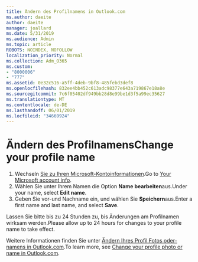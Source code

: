 ```yaml
---
title: Ändern des Profilnamens in Outlook.com
ms.author: daeite
author: daeite
manager: joallard
ms.date: 5/31/2019
ms.audience: Admin
ms.topic: article
ROBOTS: NOINDEX, NOFOLLOW
localization_priority: Normal
ms.collection: Adm_O365
ms.custom:
- "8000006"
- "777"
ms.assetid: 0e32c516-a5ff-4deb-9bf8-485febd3def8
ms.openlocfilehash: 832ee4bb452c613adc98377e643a719867e18a8e
ms.sourcegitcommit: 7c6f05402df949bb28d8e99be1d3f5a99ec35627
ms.translationtype: MT
ms.contentlocale: de-DE
ms.lasthandoff: 06/01/2019
ms.locfileid: "34669924"
---
```

# <a name="change-your-profile-name"></a><span data-ttu-id="ed73b-102">Ändern des Profilnamens</span><span class="sxs-lookup"><span data-stu-id="ed73b-102">Change your profile name</span></span>

1. <span data-ttu-id="ed73b-103">Wechseln [Sie zu Ihren Microsoft-Kontoinformationen](https://go.microsoft.com/fwlink/p/?linkid=860841).</span><span class="sxs-lookup"><span data-stu-id="ed73b-103">Go to [Your Microsoft account info](https://go.microsoft.com/fwlink/p/?linkid=860841).</span></span>
2. <span data-ttu-id="ed73b-104">Wählen Sie unter Ihrem Namen die Option **Name bearbeiten**aus.</span><span class="sxs-lookup"><span data-stu-id="ed73b-104">Under your name, select **Edit name**.</span></span>
3. <span data-ttu-id="ed73b-105">Geben Sie vor-und Nachname ein, und wählen Sie **Speichern**aus.</span><span class="sxs-lookup"><span data-stu-id="ed73b-105">Enter a first name and last name, and select **Save**.</span></span>

<span data-ttu-id="ed73b-106">Lassen Sie bitte bis zu 24 Stunden zu, bis Änderungen am Profilnamen wirksam werden.</span><span class="sxs-lookup"><span data-stu-id="ed73b-106">Please allow up to 24 hours for changes to your profile name to take effect.</span></span>
  
<span data-ttu-id="ed73b-107">Weitere Informationen finden Sie unter [Ändern Ihres Profil Fotos oder-namens in Outlook.com](https://go.microsoft.com/fwlink/?linkid=873110).</span><span class="sxs-lookup"><span data-stu-id="ed73b-107">To learn more, see [Change your profile photo or name in Outlook.com](https://go.microsoft.com/fwlink/?linkid=873110).</span></span>